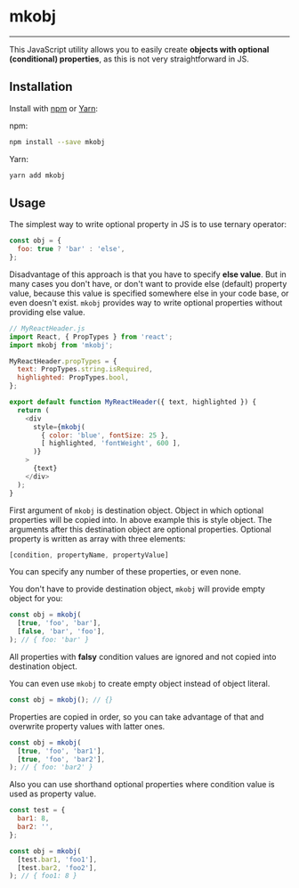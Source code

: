 # **mkobj**

---

This JavaScript utility allows you to easily create **objects with optional (conditional) properties**, as this is not very straightforward in JS.

## Installation

Install with [npm](https://www.npmjs.com/) or [Yarn](https://yarnpkg.com/):

npm:

```sh
npm install --save mkobj
```

Yarn:

```sh
yarn add mkobj
```

## Usage

The simplest way to write optional property in JS is to use ternary operator:

```js
const obj = {
  foo: true ? 'bar' : 'else',
};
```

Disadvantage of this approach is that you have to specify **else value**. But in many cases you don't have, or don't want to provide else (default) property value, because this value is specified somewhere else in your code base, or even doesn't exist. `mkobj` provides way to write optional properties without providing else value.

```js
// MyReactHeader.js
import React, { PropTypes } from 'react';
import mkobj from 'mkobj';

MyReactHeader.propTypes = {
  text: PropTypes.string.isRequired,
  highlighted: PropTypes.bool,
};

export default function MyReactHeader({ text, highlighted }) {
  return (
    <div
      style={mkobj(
        { color: 'blue', fontSize: 25 },
        [ highlighted, 'fontWeight', 600 ],
      )}
    >
      {text}
    </div>
  );
}
```

First argument of `mkobj` is destination object. Object in which optional properties will be copied into. In above example this is style object. The arguments after this destination object are optional properties. Optional property is written as array with three elements:

```js
[condition, propertyName, propertyValue]
```

You can specify any number of these properties, or even none.

You don't have to provide destination object, `mkobj` will provide empty object for you:

```js
const obj = mkobj(
  [true, 'foo', 'bar'],
  [false, 'bar', 'foo'],
); // { foo: 'bar' }
```

All properties with **falsy** condition values are ignored and not copied into destination object.

You can even use `mkobj` to create empty object instead of object literal.

```js
const obj = mkobj(); // {}
```

Properties are copied in order, so you can take advantage of that and overwrite property values with latter ones.

```js
const obj = mkobj(
  [true, 'foo', 'bar1'],
  [true, 'foo', 'bar2'],
); // { foo: 'bar2' }
```

Also you can use shorthand optional properties where condition value is used as property value.

```js
const test = {
  bar1: 8,
  bar2: '',
};

const obj = mkobj(
  [test.bar1, 'foo1'],
  [test.bar2, 'foo2'],
); // { foo1: 8 }
```
